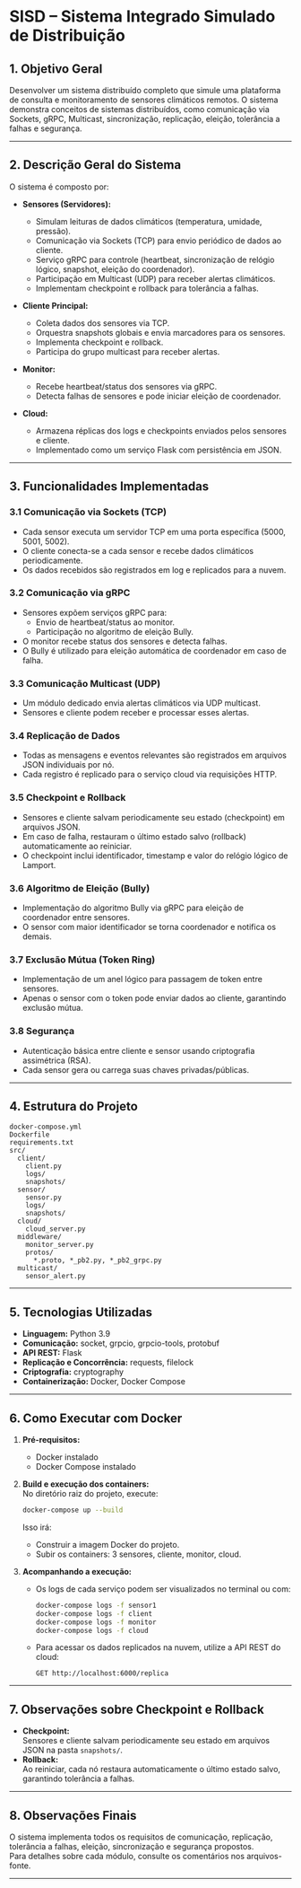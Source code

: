 # SISD – Sistema Integrado Simulado de Distribuição

## 1. Objetivo Geral

Desenvolver um sistema distribuído completo que simule uma plataforma de consulta e monitoramento de sensores climáticos remotos. O sistema demonstra conceitos de sistemas distribuídos, como comunicação via Sockets, gRPC, Multicast, sincronização, replicação, eleição, tolerância a falhas e segurança.

---

## 2. Descrição Geral do Sistema

O sistema é composto por:

- **Sensores (Servidores):**
  - Simulam leituras de dados climáticos (temperatura, umidade, pressão).
  - Comunicação via Sockets (TCP) para envio periódico de dados ao cliente.
  - Serviço gRPC para controle (heartbeat, sincronização de relógio lógico, snapshot, eleição do coordenador).
  - Participação em Multicast (UDP) para receber alertas climáticos.
  - Implementam checkpoint e rollback para tolerância a falhas.

- **Cliente Principal:**
  - Coleta dados dos sensores via TCP.
  - Orquestra snapshots globais e envia marcadores para os sensores.
  - Implementa checkpoint e rollback.
  - Participa do grupo multicast para receber alertas.

- **Monitor:**
  - Recebe heartbeat/status dos sensores via gRPC.
  - Detecta falhas de sensores e pode iniciar eleição de coordenador.

- **Cloud:**
  - Armazena réplicas dos logs e checkpoints enviados pelos sensores e cliente.
  - Implementado como um serviço Flask com persistência em JSON.

---

## 3. Funcionalidades Implementadas

### 3.1 Comunicação via Sockets (TCP)

- Cada sensor executa um servidor TCP em uma porta específica (5000, 5001, 5002).
- O cliente conecta-se a cada sensor e recebe dados climáticos periodicamente.
- Os dados recebidos são registrados em log e replicados para a nuvem.

### 3.2 Comunicação via gRPC

- Sensores expõem serviços gRPC para:
  - Envio de heartbeat/status ao monitor.
  - Participação no algoritmo de eleição Bully.
- O monitor recebe status dos sensores e detecta falhas.
- O Bully é utilizado para eleição automática de coordenador em caso de falha.

### 3.3 Comunicação Multicast (UDP)

- Um módulo dedicado envia alertas climáticos via UDP multicast.
- Sensores e cliente podem receber e processar esses alertas.

### 3.4 Replicação de Dados

- Todas as mensagens e eventos relevantes são registrados em arquivos JSON individuais por nó.
- Cada registro é replicado para o serviço cloud via requisições HTTP.

### 3.5 Checkpoint e Rollback

- Sensores e cliente salvam periodicamente seu estado (checkpoint) em arquivos JSON.
- Em caso de falha, restauram o último estado salvo (rollback) automaticamente ao reiniciar.
- O checkpoint inclui identificador, timestamp e valor do relógio lógico de Lamport.

### 3.6 Algoritmo de Eleição (Bully)

- Implementação do algoritmo Bully via gRPC para eleição de coordenador entre sensores.
- O sensor com maior identificador se torna coordenador e notifica os demais.

### 3.7 Exclusão Mútua (Token Ring)

- Implementação de um anel lógico para passagem de token entre sensores.
- Apenas o sensor com o token pode enviar dados ao cliente, garantindo exclusão mútua.

### 3.8 Segurança

- Autenticação básica entre cliente e sensor usando criptografia assimétrica (RSA).
- Cada sensor gera ou carrega suas chaves privadas/públicas.

---

## 4. Estrutura do Projeto

```
docker-compose.yml
Dockerfile
requirements.txt
src/
  client/
    client.py
    logs/
    snapshots/
  sensor/
    sensor.py
    logs/
    snapshots/
  cloud/
    cloud_server.py
  middleware/
    monitor_server.py
    protos/
      *.proto, *_pb2.py, *_pb2_grpc.py
  multicast/
    sensor_alert.py
```

---

## 5. Tecnologias Utilizadas

- **Linguagem:** Python 3.9
- **Comunicação:** socket, grpcio, grpcio-tools, protobuf
- **API REST:** Flask
- **Replicação e Concorrência:** requests, filelock
- **Criptografia:** cryptography
- **Containerização:** Docker, Docker Compose

---

## 6. Como Executar com Docker

1. **Pré-requisitos:**  
   - Docker instalado  
   - Docker Compose instalado

2. **Build e execução dos containers:**  
   No diretório raiz do projeto, execute:

   ```sh
   docker-compose up --build
   ```

   Isso irá:
   - Construir a imagem Docker do projeto.
   - Subir os containers: 3 sensores, cliente, monitor, cloud.

3. **Acompanhando a execução:**  
   - Os logs de cada serviço podem ser visualizados no terminal ou com:

     ```sh
     docker-compose logs -f sensor1
     docker-compose logs -f client
     docker-compose logs -f monitor
     docker-compose logs -f cloud
     ```

   - Para acessar os dados replicados na nuvem, utilize a API REST do cloud:

     ```
     GET http://localhost:6000/replica
     ```

---

## 7. Observações sobre Checkpoint e Rollback

- **Checkpoint:**  
  Sensores e cliente salvam periodicamente seu estado em arquivos JSON na pasta `snapshots/`.
- **Rollback:**  
  Ao reiniciar, cada nó restaura automaticamente o último estado salvo, garantindo tolerância a falhas.

---

## 8. Observações Finais

O sistema implementa todos os requisitos de comunicação, replicação, tolerância a falhas, eleição, sincronização e segurança propostos.  
Para detalhes sobre cada módulo, consulte os comentários nos arquivos-fonte.

---
